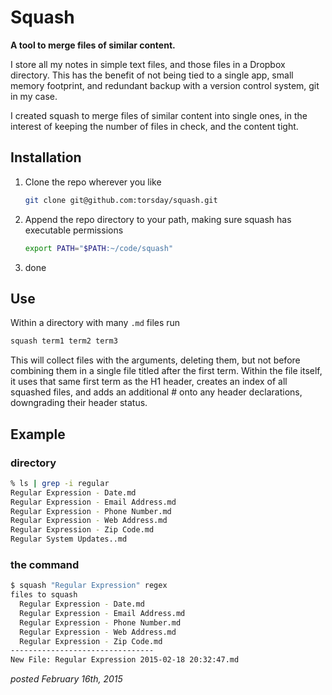 # Squash

**A tool to merge files of similar content.**

I store all my notes in simple text files, and those files in a Dropbox directory. This has the benefit of not being tied to a single app, small memory footprint, and redundant backup with a version control system, git in my case.

I created squash to merge files of similar content into single ones, in the interest of keeping the number of files in check, and the content tight.

## Installation

1.  Clone the repo wherever you like

    ```bash
    git clone git@github.com:torsday/squash.git
    ```

1.  Append the repo directory to your path, making sure squash has executable permissions

    ```bash
    export PATH="$PATH:~/code/squash"
    ```

1.  done

## Use

Within a directory with many `.md` files run

```bash
squash term1 term2 term3
```

This will collect files with the arguments, deleting them, but not before combining them in a single file titled after the first term. Within the file itself, it uses that same first term as the H1 header, creates an index of all squashed files, and adds an additional # onto any header declarations, downgrading their header status.

## Example

### directory

```bash
% ls | grep -i regular
Regular Expression - Date.md
Regular Expression - Email Address.md
Regular Expression - Phone Number.md
Regular Expression - Web Address.md
Regular Expression - Zip Code.md
Regular System Updates..md
```

### the command

```bash
$ squash "Regular Expression" regex
files to squash
  Regular Expression - Date.md
  Regular Expression - Email Address.md
  Regular Expression - Phone Number.md
  Regular Expression - Web Address.md
  Regular Expression - Zip Code.md
--------------------------------
New File: Regular Expression 2015-02-18 20:32:47.md
```

*posted February 16th, 2015*
